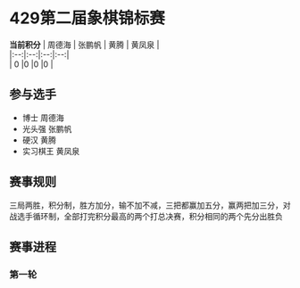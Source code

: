 # 429第二届象棋锦标赛 

**当前积分** 
| 周德海 | 张鹏帆 | 黄腾 | 黄凤泉 |   
|:--:|:--:|:--:|:--:|    
|   0  |0   |0   |0    |    
 
##  参与选手
 * 博士  周德海  
 * 光头强 张鹏帆 
 * 硬汉 黄腾 
 * 实习棋王 黄凤泉  
 
 
## 赛事规则  
 
三局两胜，积分制，胜方加分，输不加不减，三把都赢加五分，赢两把加三分，对战选手循环制，全部打完积分最高的两个打总决赛，积分相同的两个先分出胜负

## 赛事进程 

### 第一轮  
